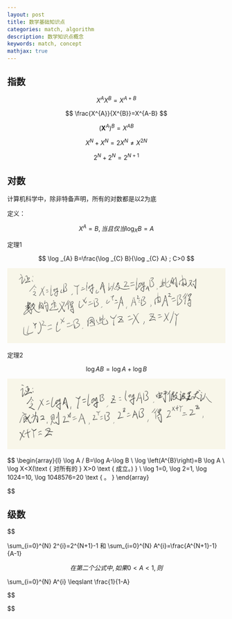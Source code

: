```yaml
---
layout: post
title: 数学基础知识点
categories: match, algorithm
description: 数学知识点概念
keywords: match, concept
mathjax: true
---
```


## 指数

$$
X^A X^B = X^{A+B}
$$

$$
\frac{X^{A}}{X^{B}}=X^{A-B}
$$

$$
\left(\boldsymbol{X}^{A}\right)^{B}=X^{A B}
$$

$$
X^{N}+X^{N}=2 X^{N} \neq X^{2 N}
$$

$$
2^{N}+2^{N}=2^{N+1}
$$

## 对数

计算机科学中，除非特备声明，所有的对数都是以2为底

定义：

$$
X^A = B, 当且仅当 \log_{X}{B} = A
$$

定理1

$$
\log _{A} B=\frac{\log _{C} B}{\log _{C} A} ; C>0
$$

![IMG_6849157741BC1.jpeg](assets/math_knowledge/IMG_6849157741BC-1.jpg)

定理2

$$
\log A B=\log A+\log B
$$

![IMG_6B1D22D76EE91.jpg](assets/math_knowledge/IMG_6B1D22D76EE9-1.jpg?t=1659868078371)

$$
\begin{array}{l}
\log A / B=\log A-\log B \\
\log \left(A^{B}\right)=B \log A \\
\log X<X(\text { 对所有的 } X>0 \text { 成立。) } \\
\log 1=0, \log 2=1, \log 1024=10, \log 1048576=20 \text { 。 }
\end{array}

$$
## 级数
$$

\sum_{i=0}^{N} 2^{i}=2^{N+1}-1 和 \sum_{i=0}^{N} A^{i}=\frac{A^{N+1}-1}{A-1}

$$
在第二个公式中, 如果  0<A<1 , 则
$$

\sum_{i=0}^{N} A^{i} \leqslant \frac{1}{1-A}

$$

$$
